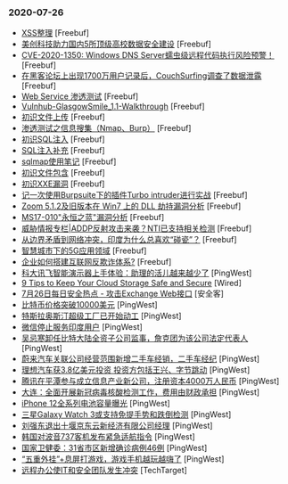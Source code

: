 ### 2020-07-26

* [XSS整理](https://www.freebuf.com/articles/web/244387.html) [Freebuf]
* [美创科技助力国内5所顶级高校数据安全建设](https://www.freebuf.com/articles/database/244389.html) [Freebuf]
* [CVE-2020-1350: Windows DNS Server蠕虫级远程代码执行风险预警！](https://www.freebuf.com/vuls/244390.html) [Freebuf]
* [在黑客论坛上出现1700万用户记录后，CouchSurfing调查了数据泄露](https://www.freebuf.com/news/others/244393.html) [Freebuf]
* [Web Service 渗透测试](https://www.freebuf.com/articles/web/244396.html) [Freebuf]
* [Vulnhub-GlasgowSmile_1.1-Walkthrough](https://www.freebuf.com/articles/web/244397.html) [Freebuf]
* [初识文件上传](https://www.freebuf.com/articles/web/244401.html) [Freebuf]
* [渗透测试之信息搜集（Nmap、Burp）](https://www.freebuf.com/articles/web/244403.html) [Freebuf]
* [初识SQL注入](https://www.freebuf.com/articles/web/244404.html) [Freebuf]
* [SQL注入补充](https://www.freebuf.com/articles/web/244405.html) [Freebuf]
* [sqlmap使用笔记](https://www.freebuf.com/articles/web/244406.html) [Freebuf]
* [初识文件包含](https://www.freebuf.com/articles/web/244407.html) [Freebuf]
* [初识XXE漏洞](https://www.freebuf.com/articles/web/244409.html) [Freebuf]
* [记一次使用Burpsuite下的插件Turbo intruder进行实战](https://www.freebuf.com/sectool/243953.html) [Freebuf]
* [Zoom 5.1.2及旧版本在 Win7 上的 DLL 劫持漏洞分析](https://www.freebuf.com/vuls/244416.html) [Freebuf]
* [MS17-010"永恒之蓝"漏洞分析](https://www.freebuf.com/articles/system/244420.html) [Freebuf]
* [威胁情报专栏|ADDP反射攻击来袭？NTI已支持相关检测](https://www.freebuf.com/articles/network/244424.html) [Freebuf]
* [从边界矛盾到网络冲突，印度为什么总喜欢“碰瓷”？](https://www.freebuf.com/articles/neopoints/244426.html) [Freebuf]
* [智慧城市下的5G应用领域](https://www.freebuf.com/articles/security-management/244444.html) [Freebuf]
* [企业如何搭建互联网反欺诈体系?](https://www.freebuf.com/articles/neopoints/244451.html) [Freebuf]
* [科大讯飞智能演示器上手体验：助理的活儿越来越少了](https://www.pingwest.com/a/214892) [PingWest]
* [9 Tips to Keep Your Cloud Storage Safe and Secure](https://www.wired.com/story/9-tips-cloud-storage-security) [Wired]
* [7月26日每日安全热点 - 攻击Exchange Web接口]() [安全客]
* [比特币价格突破10000美元](https://www.pingwest.com/w/214891) [PingWest]
* [特斯拉奥斯汀超级工厂已开始动工](https://www.pingwest.com/w/214887) [PingWest]
* [微信停止服务印度用户](https://www.pingwest.com/w/214886) [PingWest]
* [吴忌寒卸任比特大陆全资子公司监事，詹克团为该公司法定代表人](https://www.pingwest.com/w/214885) [PingWest]
* [蔚来汽车关联公司经营范围新增二手车经销，二手车经纪](https://www.pingwest.com/w/214883) [PingWest]
* [理想汽车获3.8亿美元投资 投资方包括王兴、字节跳动](https://www.pingwest.com/w/214882) [PingWest]
* [腾讯在平潭参与成立信息产业新公司，注册资本4000万人民币](https://www.pingwest.com/w/214881) [PingWest]
* [大连：全面开展新冠病毒核酸检测工作，费用由财政承担](https://www.pingwest.com/w/214880) [PingWest]
* [iPhone 12全系列电池容量曝光](https://www.pingwest.com/w/214879) [PingWest]
* [三星Galaxy Watch 3或支持免提手势和跌倒检测](https://www.pingwest.com/w/214877) [PingWest]
* [刘强东退出十堰京东云新经济有限公司经理](https://www.pingwest.com/w/214876) [PingWest]
* [韩国对波音737客机发布紧急适航指令](https://www.pingwest.com/w/214875) [PingWest]
* [国家卫健委：31省市区新增确诊病例46例](https://www.pingwest.com/w/214874) [PingWest]
* [“五重外挂”+息屏打游戏，游戏手机越玩越嗨了](https://www.pingwest.com/a/214703) [PingWest]
* [远程办公使IT和安全团队发生冲突](https://searchsecurity.techtarget.com.cn/11-26368/) [TechTarget]
